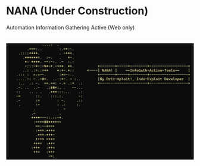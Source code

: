 # NANA (Under Construction)
Automation Information Gathering Active (Web only)
<br><br><br>
![](banner.png)
